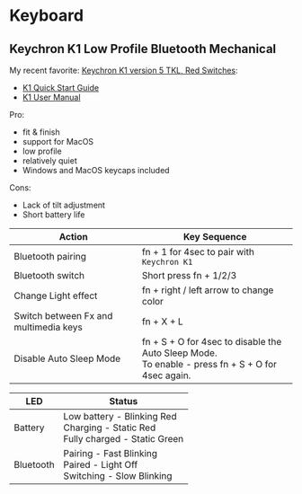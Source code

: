 # Keyboard

## Keychron K1 Low Profile Bluetooth Mechanical

My recent favorite:
[Keychron K1 version 5 TKL, Red Switches](https://www.amazon.com/dp/B07YJSM85Z):

* [K1 Quick Start Guide](https://drive.google.com/file/d/1eu1LWz8qH-syJ9nK5CyUK9IICRo1JWC3/view)
* [K1 User Manual](https://drive.google.com/file/d/1-wJ5uSzFU-PzIQaV1AFRLkbLeQ8jkeg3/view)


Pro:

* fit & finish
* support for MacOS
* low profile
* relatively quiet
* Windows and MacOS keycaps included

Cons:

* Lack of tilt adjustment
* Short battery life

Action|Key Sequence
------|------------
Bluetooth pairing|fn + 1 for 4sec to pair with `Keychron K1`
Bluetooth switch|Short press fn + 1/2/3
Change Light effect|fn + right / left arrow to change color
Switch between Fx and multimedia keys|fn + X + L
Disable Auto Sleep Mode|fn + S + O for 4sec to disable the Auto Sleep Mode.<br>To enable - press fn + S + O for 4sec again.



LED|Status
---|------
Battery|Low battery - Blinking Red<br>Charging - Static Red<br>Fully charged - Static Green
Bluetooth|Pairing - Fast Blinking<br>Paired - Light Off<br>Switching - Slow Blinking

